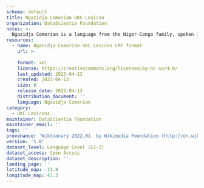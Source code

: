 ```yaml
---
schema: default
title: Ngazidja Comorian UKC Lexicon
organization: DataScientia Foundation
notes: >-
  Ngazidja Comorian is a language from the Niger-Congo family, spoken in Africa. The UKC Lexicon of Ngazidja Comorian is represented as a lexico-semantic network. It consists of words, word senses, synsets, as well as sense-level and synset-level relationships.
resources:
  - name: Ngazidja Comorian UKC Lexicon LMF format
    url: >-
      
    format: xml
    license: https://creativecommons.org/licenses/by-nc-sa/4.0/
    last_updated: 2023-04-13
    created: 2023-04-13
    size: 0
    release_date: 2023-04-13
    distribution_document: ''
    language: Ngazidja Comorian
category:
  - UKC Lexicons
maintainer: DataScientia Foundation
maintainer_email: ''
tags: ''
provenance: 'Wiktionary 2022.01. by Wikimedia Foundation (http://en.wiktionary.org); UniMet: Universal Metonymy 1.0 by Temuulen Khishigsuren and Gábor Bella (http://ukc.disi.unitn.it/index.php/metonymy/); MorphyNet 2.0 by Gábor Bella and Khuyagbaatar Batsuren (http://ukc.disi.unitn.it/index.php/morphynet/); Princeton WordNet 2.1 by Princeton University (https://wordnet.princeton.edu)'
version: '1.0'
dataset_level: Language Level (L1-2)
dataset_access: Open Access
dataset_description: ''
landing_page: ''
latitude_map: -11.8
longitude_map: 43.3
---
```

